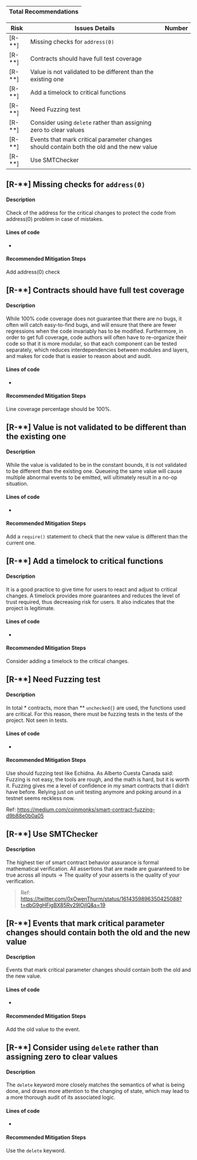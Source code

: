 | Total Recommendations |
|-----------------------|

| Risk    | Issues Details                                                                                          | Number        |
|---------|---------------------------------------------------------------------------------------------------------|---------------|
| [R-**]  | Missing checks for `address(0)`                                                                         |               |
| [R-**]  | Contracts should have full test coverage                                                                |               |
| [R-**]  | Value is not validated to be different than the existing one                                            |               |
| [R-**]  | Add a timelock to critical functions                                                                    |               |
| [R-**]  | Need Fuzzing test                                                                                       |               |
| [R-**]  | Consider using `delete` rather than assigning zero to clear values                                      |               |
| [R-**]  | Events that mark critical parameter changes should contain both the old and the new value               |               |
| [R-**]  | Use SMTChecker                                                                                          |               |

## [R-**] Missing checks for `address(0)`

#### Description

Check of the address for the critical changes to protect the code from address(0) problem in case of mistakes.

#### Lines of code 

- []()

#### Recommended Mitigation Steps

Add address(0) check

## [R-**] Contracts should have full test coverage

#### Description

While 100% code coverage does not guarantee that there are no bugs, it often will catch easy-to-find bugs, and will ensure that there are fewer regressions when the code invariably has to be modified. Furthermore, in order to get full coverage, code authors will often have to re-organize their code so that it is more modular, so that each component can be tested separately, which reduces interdependencies between modules and layers, and makes for code that is easier to reason about and audit.

#### Lines of code 

- []()

#### Recommended Mitigation Steps

Line coverage percentage should be 100%.

## [R-**] Value is not validated to be different than the existing one

#### Description

While the value is validated to be in the constant bounds, it is not validated to be different than the existing one. Queueing the same value will cause multiple abnormal events to be emitted, will ultimately result in a no-op situation.

#### Lines of code 

- []()

#### Recommended Mitigation Steps

Add a `require()` statement to check that the new value is different than the current one.

## [R-**] Add a timelock to critical functions

#### Description

It is a good practice to give time for users to react and adjust to critical changes. A timelock provides more guarantees and reduces the level of trust required, thus decreasing risk for users. It also indicates that the project is legitimate.

#### Lines of code 

- []()

#### Recommended Mitigation Steps

Consider adding a timelock to the critical changes.

## [R-**] Need Fuzzing test

#### Description

In total * contracts, more than ** `unchecked{}` are used, the functions used are critical. For this reason, there must be fuzzing tests in the tests of the project. Not seen in tests.

#### Lines of code 

- []()

#### Recommended Mitigation Steps

Use should fuzzing test like Echidna. As Alberto Cuesta Canada said: Fuzzing is not easy, the tools are rough, and the math is hard, but it is worth it. Fuzzing gives me a level of confidence in my smart contracts that I didn’t have before. Relying just on unit testing anymore and poking around in a testnet seems reckless now.

Ref: https://medium.com/coinmonks/smart-contract-fuzzing-d9b88e0b0a05

## [R-**] Use SMTChecker

#### Description

The highest tier of smart contract behavior assurance is formal mathematical verification. All assertions that are made are guaranteed to be true across all inputs → The quality of your asserts is the quality of your verification.

> Ref: https://twitter.com/0xOwenThurm/status/1614359896350425088?t=dbG9gHFigBX85Rv29lOjIQ&s=19   

## [R-**] Events that mark critical parameter changes should contain both the old and the new value

#### Description

Events that mark critical parameter changes should contain both the old and the new value.

#### Lines of code 

- []()

#### Recommended Mitigation Steps

Add the old value to the event.

## [R-**] Consider using `delete` rather than assigning zero to clear values    

#### Description

The `delete` keyword more closely matches the semantics of what is being done, and draws more attention to the changing of state, which may lead to a more thorough audit of its associated logic.

#### Lines of code 

- []()

#### Recommended Mitigation Steps

Use the `delete` keyword.
